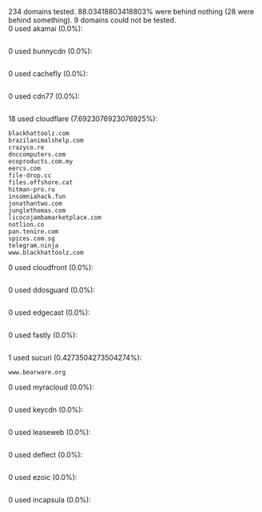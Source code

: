 234 domains tested. 88.03418803418803% were behind nothing (28 were behind something). 9 domains could not be tested.<br>
0 used akamai (0.0%):
```

```

0 used bunnycdn (0.0%):
```

```

0 used cachefly (0.0%):
```

```

0 used cdn77 (0.0%):
```

```

18 used cloudflare (7.6923076923076925%):
```
blackhattoolz.com
brazilanimalshelp.com
crazyco.re
dnccomputers.com
ecoproducts.com.my
eercs.com
file-drop.cc
files.offshore.cat
hitman-pro.ru
insomniahack.fun
jonathantwo.com
junglethomas.com
licocojambamarketplace.com
notlion.co
pan.tenire.com
spices.com.sg
telegram.ninja
www.blackhattoolz.com
```

0 used cloudfront (0.0%):
```

```

0 used ddosguard (0.0%):
```

```

0 used edgecast (0.0%):
```

```

0 used fastly (0.0%):
```

```

1 used sucuri (0.4273504273504274%):
```
www.bearware.org
```

0 used myracloud (0.0%):
```

```

0 used keycdn (0.0%):
```

```

0 used leaseweb (0.0%):
```

```

0 used deflect (0.0%):
```

```

0 used ezoic (0.0%):
```

```

0 used incapsula (0.0%):
```

```
